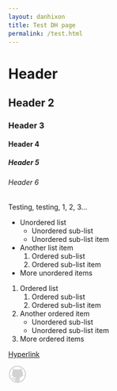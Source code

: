 ```yaml
---
layout: danhixon
title: Test DH page
permalink: /test.html
---
```

# Header

## Header 2

### Header 3

#### Header 4

##### Header 5

###### Header 6

Testing, testing, 1, 2, 3...

* Unordered list
    * Unordered sub-list
    * Unordered sub-list item
* Another list item
    1. Ordered sub-list
    2. Ordered sub-list item
* More unordered items


1. Ordered list
    1. Ordered sub-list
    2. Ordered sub-list item
2. Another ordered item
    * Unordered sub-list
    * Unordered sub-list item
3. More ordered items

[Hyperlink](https://google.co.uk)

![Image link](/assets/images/octocat-logo.png)
